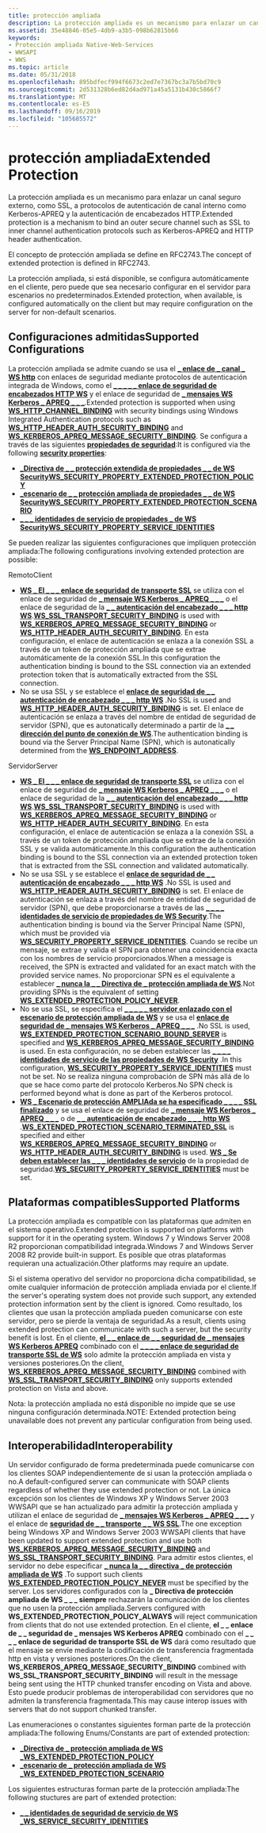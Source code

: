 ```yaml
---
title: protección ampliada
description: La protección ampliada es un mecanismo para enlazar un canal seguro externo, como SSL, a protocolos de autenticación de canal interno como Kerberos-APREQ y la autenticación de encabezados HTTP.
ms.assetid: 35e48846-05e5-4db9-a3b5-098b62815b66
keywords:
- Protección ampliada Native-Web-Services
- WWSAPI
- WWS
ms.topic: article
ms.date: 05/31/2018
ms.openlocfilehash: 895bdfecf994f6673c2ed7e7367bc3a7b5bd70c9
ms.sourcegitcommit: 2d531328b6ed82d4ad971a45a5131b430c5866f7
ms.translationtype: MT
ms.contentlocale: es-ES
ms.lasthandoff: 09/16/2019
ms.locfileid: "105685572"
---
```

# <a name="extended-protection"></a><span data-ttu-id="f9d46-106">protección ampliada</span><span class="sxs-lookup"><span data-stu-id="f9d46-106">Extended Protection</span></span>

<span data-ttu-id="f9d46-107">La protección ampliada es un mecanismo para enlazar un canal seguro externo, como SSL, a protocolos de autenticación de canal interno como Kerberos-APREQ y la autenticación de encabezados HTTP.</span><span class="sxs-lookup"><span data-stu-id="f9d46-107">Extended protection is a mechanism to bind an outer secure channel such as SSL to inner channel authentication protocols such as Kerberos-APREQ and HTTP header authentication.</span></span>

<span data-ttu-id="f9d46-108">El concepto de protección ampliada se define en RFC2743.</span><span class="sxs-lookup"><span data-stu-id="f9d46-108">The concept of extended protection is defined in RFC2743.</span></span>

<span data-ttu-id="f9d46-109">La protección ampliada, si está disponible, se configura automáticamente en el cliente, pero puede que sea necesario configurar en el servidor para escenarios no predeterminados.</span><span class="sxs-lookup"><span data-stu-id="f9d46-109">Extended protection, when available, is configured automatically on the client but may require configuration on the server for non-default scenarios.</span></span>

## <a name="supported-configurations"></a><span data-ttu-id="f9d46-110">Configuraciones admitidas</span><span class="sxs-lookup"><span data-stu-id="f9d46-110">Supported Configurations</span></span>

<span data-ttu-id="f9d46-111">La protección ampliada se admite cuando se usa el [**\_ enlace de \_ canal \_ WS http**](/windows/desktop/api/WebServices/ne-webservices-ws_channel_binding) con enlaces de seguridad mediante protocolos de autenticación integrada de Windows, como el [**\_ \_ \_ \_ \_ enlace de seguridad de encabezados HTTP WS**](/windows/desktop/api/WebServices/ns-webservices-ws_http_header_auth_security_binding) y el enlace de seguridad de [**\_ mensajes WS Kerberos \_ APREQ \_ \_ \_**](/windows/desktop/api/WebServices/ns-webservices-ws_kerberos_apreq_message_security_binding).</span><span class="sxs-lookup"><span data-stu-id="f9d46-111">Extended protection is supported when using [**WS\_HTTP\_CHANNEL\_BINDING**](/windows/desktop/api/WebServices/ne-webservices-ws_channel_binding) with security bindings using Windows Integrated Authentication protocols such as [**WS\_HTTP\_HEADER\_AUTH\_SECURITY\_BINDING**](/windows/desktop/api/WebServices/ns-webservices-ws_http_header_auth_security_binding) and [**WS\_KERBEROS\_APREQ\_MESSAGE\_SECURITY\_BINDING**](/windows/desktop/api/WebServices/ns-webservices-ws_kerberos_apreq_message_security_binding).</span></span> <span data-ttu-id="f9d46-112">Se configura a través de las siguientes [**propiedades de seguridad**](/windows/desktop/api/WebServices/ns-webservices-ws_security_property):</span><span class="sxs-lookup"><span data-stu-id="f9d46-112">It is configured via the following [**security properties**](/windows/desktop/api/WebServices/ns-webservices-ws_security_property):</span></span>

-   [<span data-ttu-id="f9d46-113">**\_Directiva de \_ \_ protección extendida de propiedades \_ \_ de WS Security**</span><span class="sxs-lookup"><span data-stu-id="f9d46-113">**WS\_SECURITY\_PROPERTY\_EXTENDED\_PROTECTION\_POLICY**</span></span>](/windows/desktop/api/WebServices/ne-webservices-ws_security_property_id)
-   [<span data-ttu-id="f9d46-114">**\_escenario de \_ \_ protección ampliada de propiedades \_ \_ de WS Security**</span><span class="sxs-lookup"><span data-stu-id="f9d46-114">**WS\_SECURITY\_PROPERTY\_EXTENDED\_PROTECTION\_SCENARIO**</span></span>](/windows/desktop/api/WebServices/ne-webservices-ws_security_property_id)
-   [<span data-ttu-id="f9d46-115">**\_ \_ \_ identidades de servicio de propiedades \_ de WS Security**</span><span class="sxs-lookup"><span data-stu-id="f9d46-115">**WS\_SECURITY\_PROPERTY\_SERVICE\_IDENTITIES**</span></span>](/windows/desktop/api/WebServices/ne-webservices-ws_security_property_id)

<span data-ttu-id="f9d46-116">Se pueden realizar las siguientes configuraciones que impliquen protección ampliada:</span><span class="sxs-lookup"><span data-stu-id="f9d46-116">The following configurations involving extended protection are possible:</span></span>

<span data-ttu-id="f9d46-117">Remoto</span><span class="sxs-lookup"><span data-stu-id="f9d46-117">Client</span></span>

-   <span data-ttu-id="f9d46-118">[**WS \_ El \_ \_ \_ enlace de seguridad de transporte SSL**](/windows/desktop/api/WebServices/ns-webservices-ws_ssl_transport_security_binding) se utiliza con el enlace de seguridad de [**\_ mensaje WS Kerberos \_ APREQ \_ \_ \_**](/windows/desktop/api/WebServices/ns-webservices-ws_kerberos_apreq_message_security_binding) o el enlace de seguridad de la [**\_ \_ autenticación del encabezado \_ \_ \_ http WS**](/windows/desktop/api/WebServices/ns-webservices-ws_http_header_auth_security_binding).</span><span class="sxs-lookup"><span data-stu-id="f9d46-118">[**WS\_SSL\_TRANSPORT\_SECURITY\_BINDING**](/windows/desktop/api/WebServices/ns-webservices-ws_ssl_transport_security_binding) is used with [**WS\_KERBEROS\_APREQ\_MESSAGE\_SECURITY\_BINDING**](/windows/desktop/api/WebServices/ns-webservices-ws_kerberos_apreq_message_security_binding) or [**WS\_HTTP\_HEADER\_AUTH\_SECURITY\_BINDING**](/windows/desktop/api/WebServices/ns-webservices-ws_http_header_auth_security_binding).</span></span> <span data-ttu-id="f9d46-119">En esta configuración, el enlace de autenticación se enlaza a la conexión SSL a través de un token de protección ampliada que se extrae automáticamente de la conexión SSL.</span><span class="sxs-lookup"><span data-stu-id="f9d46-119">In this configuration the authentication binding is bound to the SSL connection via an extended protection token that is automatically extracted from the SSL connection.</span></span>
-   <span data-ttu-id="f9d46-120">No se usa SSL y se establece el [**enlace de seguridad de \_ \_ autenticación de encabezado \_ \_ \_ http WS**](/windows/desktop/api/WebServices/ns-webservices-ws_http_header_auth_security_binding) .</span><span class="sxs-lookup"><span data-stu-id="f9d46-120">No SSL is used and [**WS\_HTTP\_HEADER\_AUTH\_SECURITY\_BINDING**](/windows/desktop/api/WebServices/ns-webservices-ws_http_header_auth_security_binding) is set.</span></span> <span data-ttu-id="f9d46-121">El enlace de autenticación se enlaza a través del nombre de entidad de seguridad de servidor (SPN), que es autonatically determinado a partir de la [**\_ \_ dirección del punto de conexión de WS**](/windows/desktop/api/WebServices/ns-webservices-ws_endpoint_address).</span><span class="sxs-lookup"><span data-stu-id="f9d46-121">The authentication binding is bound via the Server Principal Name (SPN), which is autonatically determined from the [**WS\_ENDPOINT\_ADDRESS**](/windows/desktop/api/WebServices/ns-webservices-ws_endpoint_address).</span></span>

<span data-ttu-id="f9d46-122">Servidor</span><span class="sxs-lookup"><span data-stu-id="f9d46-122">Server</span></span>

-   <span data-ttu-id="f9d46-123">[**WS \_ El \_ \_ \_ enlace de seguridad de transporte SSL**](/windows/desktop/api/WebServices/ns-webservices-ws_ssl_transport_security_binding) se utiliza con el enlace de seguridad de [**\_ mensaje WS Kerberos \_ APREQ \_ \_ \_**](/windows/desktop/api/WebServices/ns-webservices-ws_kerberos_apreq_message_security_binding) o el enlace de seguridad de la [**\_ \_ autenticación del encabezado \_ \_ \_ http WS**](/windows/desktop/api/WebServices/ns-webservices-ws_http_header_auth_security_binding).</span><span class="sxs-lookup"><span data-stu-id="f9d46-123">[**WS\_SSL\_TRANSPORT\_SECURITY\_BINDING**](/windows/desktop/api/WebServices/ns-webservices-ws_ssl_transport_security_binding) is used with [**WS\_KERBEROS\_APREQ\_MESSAGE\_SECURITY\_BINDING**](/windows/desktop/api/WebServices/ns-webservices-ws_kerberos_apreq_message_security_binding) or [**WS\_HTTP\_HEADER\_AUTH\_SECURITY\_BINDING**](/windows/desktop/api/WebServices/ns-webservices-ws_http_header_auth_security_binding).</span></span> <span data-ttu-id="f9d46-124">En esta configuración, el enlace de autenticación se enlaza a la conexión SSL a través de un token de protección ampliada que se extrae de la conexión SSL y se valida automáticamente.</span><span class="sxs-lookup"><span data-stu-id="f9d46-124">In this configuration the authentication binding is bound to the SSL connection via an extended protection token that is extracted from the SSL connection and validated automatically.</span></span>
-   <span data-ttu-id="f9d46-125">No se usa SSL y se establece el [**enlace de seguridad de \_ \_ autenticación de encabezado \_ \_ \_ http WS**](/windows/desktop/api/WebServices/ns-webservices-ws_http_header_auth_security_binding) .</span><span class="sxs-lookup"><span data-stu-id="f9d46-125">No SSL is used and [**WS\_HTTP\_HEADER\_AUTH\_SECURITY\_BINDING**](/windows/desktop/api/WebServices/ns-webservices-ws_http_header_auth_security_binding) is set.</span></span> <span data-ttu-id="f9d46-126">El enlace de autenticación se enlaza a través del nombre de entidad de seguridad de servidor (SPN), que debe proporcionarse a través de las [**\_ \_ \_ \_ identidades de servicio de propiedades de WS Security**](/windows/desktop/api/WebServices/ne-webservices-ws_security_property_id).</span><span class="sxs-lookup"><span data-stu-id="f9d46-126">The authentication binding is bound via the Server Principal Name (SPN), which must be provided via [**WS\_SECURITY\_PROPERTY\_SERVICE\_IDENTITIES**](/windows/desktop/api/WebServices/ne-webservices-ws_security_property_id).</span></span> <span data-ttu-id="f9d46-127">Cuando se recibe un mensaje, se extrae y valida el SPN para obtener una coincidencia exacta con los nombres de servicio proporcionados.</span><span class="sxs-lookup"><span data-stu-id="f9d46-127">When a message is received, the SPN is extracted and validated for an exact match with the provided service names.</span></span> <span data-ttu-id="f9d46-128">No proporcionar SPN es el equivalente a establecer [**\_ nunca la \_ \_ Directiva de \_ protección ampliada de WS**](/windows/desktop/api/WebServices/ne-webservices-ws_extended_protection_policy).</span><span class="sxs-lookup"><span data-stu-id="f9d46-128">Not providing SPNs is the equivalent of setting [**WS\_EXTENDED\_PROTECTION\_POLICY\_NEVER**](/windows/desktop/api/WebServices/ne-webservices-ws_extended_protection_policy).</span></span>
-   <span data-ttu-id="f9d46-129">No se usa SSL, se especifica el [**\_ \_ \_ \_ \_ servidor enlazado con el escenario de protección ampliada de WS**](/windows/desktop/api/WebServices/ne-webservices-ws_extended_protection_scenario) y se usa el [**enlace de seguridad de \_ mensajes WS Kerberos \_ APREQ \_ \_ \_**](/windows/desktop/api/WebServices/ns-webservices-ws_kerberos_apreq_message_security_binding) .</span><span class="sxs-lookup"><span data-stu-id="f9d46-129">No SSL is used, [**WS\_EXTENDED\_PROTECTION\_SCENARIO\_BOUND\_SERVER**](/windows/desktop/api/WebServices/ne-webservices-ws_extended_protection_scenario) is specified and [**WS\_KERBEROS\_APREQ\_MESSAGE\_SECURITY\_BINDING**](/windows/desktop/api/WebServices/ns-webservices-ws_kerberos_apreq_message_security_binding) is used.</span></span> <span data-ttu-id="f9d46-130">En esta configuración, no se deben establecer las [**\_ \_ \_ \_ identidades de servicio de las propiedades de WS Security**](/windows/desktop/api/WebServices/ne-webservices-ws_security_property_id) .</span><span class="sxs-lookup"><span data-stu-id="f9d46-130">In this configuration, [**WS\_SECURITY\_PROPERTY\_SERVICE\_IDENTITIES**](/windows/desktop/api/WebServices/ne-webservices-ws_security_property_id) must not be set.</span></span> <span data-ttu-id="f9d46-131">No se realiza ninguna comprobación de SPN más allá de lo que se hace como parte del protocolo Kerberos.</span><span class="sxs-lookup"><span data-stu-id="f9d46-131">No SPN check is performed beyond what is done as part of the Kerberos protocol.</span></span>
-   <span data-ttu-id="f9d46-132">[**WS \_ Escenario de protección AMPLIAda se ha especificado \_ \_ \_ \_ SSL finalizado**](/windows/desktop/api/WebServices/ne-webservices-ws_extended_protection_scenario) y se usa el enlace de seguridad de [**\_ mensaje WS Kerberos \_ APREQ \_ \_ \_**](/windows/desktop/api/WebServices/ns-webservices-ws_kerberos_apreq_message_security_binding) o de [**\_ \_ autenticación de encabezado \_ \_ \_ http WS**](/windows/desktop/api/WebServices/ns-webservices-ws_http_header_auth_security_binding) .</span><span class="sxs-lookup"><span data-stu-id="f9d46-132">[**WS\_EXTENDED\_PROTECTION\_SCENARIO\_TERMINATED\_SSL**](/windows/desktop/api/WebServices/ne-webservices-ws_extended_protection_scenario) is specified and either [**WS\_KERBEROS\_APREQ\_MESSAGE\_SECURITY\_BINDING**](/windows/desktop/api/WebServices/ns-webservices-ws_kerberos_apreq_message_security_binding) or [**WS\_HTTP\_HEADER\_AUTH\_SECURITY\_BINDING**](/windows/desktop/api/WebServices/ns-webservices-ws_http_header_auth_security_binding) is used.</span></span> <span data-ttu-id="f9d46-133">[**WS \_ Se deben establecer las \_ \_ \_ identidades de servicio**](/windows/desktop/api/WebServices/ne-webservices-ws_security_property_id) de la propiedad de seguridad.</span><span class="sxs-lookup"><span data-stu-id="f9d46-133">[**WS\_SECURITY\_PROPERTY\_SERVICE\_IDENTITIES**](/windows/desktop/api/WebServices/ne-webservices-ws_security_property_id) must be set.</span></span>

## <a name="supported-platforms"></a><span data-ttu-id="f9d46-134">Plataformas compatibles</span><span class="sxs-lookup"><span data-stu-id="f9d46-134">Supported Platforms</span></span>

<span data-ttu-id="f9d46-135">La protección ampliada es compatible con las plataformas que admiten en el sistema operativo.</span><span class="sxs-lookup"><span data-stu-id="f9d46-135">Extended protection is supported on platforms with support for it in the operating system.</span></span> <span data-ttu-id="f9d46-136">Windows 7 y Windows Server 2008 R2 proporcionan compatibilidad integrada.</span><span class="sxs-lookup"><span data-stu-id="f9d46-136">Windows 7 and Windows Server 2008 R2 provide built-in support.</span></span> <span data-ttu-id="f9d46-137">Es posible que otras plataformas requieran una actualización.</span><span class="sxs-lookup"><span data-stu-id="f9d46-137">Other platforms may require an update.</span></span>

<span data-ttu-id="f9d46-138">Si el sistema operativo del servidor no proporciona dicha compatibilidad, se omite cualquier información de protección ampliada enviada por el cliente.</span><span class="sxs-lookup"><span data-stu-id="f9d46-138">If the server's operating system does not provide such support, any extended protection information sent by the client is ignored.</span></span> <span data-ttu-id="f9d46-139">Como resultado, los clientes que usan la protección ampliada pueden comunicarse con este servidor, pero se pierde la ventaja de seguridad.</span><span class="sxs-lookup"><span data-stu-id="f9d46-139">As a result, clients using extended protection can communicate with such a server, but the security benefit is lost.</span></span> <span data-ttu-id="f9d46-140">En el cliente, [**el \_ \_ enlace de \_ \_ seguridad de \_ mensajes WS Kerberos APREQ**](/windows/desktop/api/WebServices/ns-webservices-ws_kerberos_apreq_message_security_binding) combinado con el [**\_ \_ \_ \_ enlace de seguridad de transporte SSL de WS**](/windows/desktop/api/WebServices/ns-webservices-ws_ssl_transport_security_binding) solo admite la protección ampliada en vista y versiones posteriores.</span><span class="sxs-lookup"><span data-stu-id="f9d46-140">On the client, [**WS\_KERBEROS\_APREQ\_MESSAGE\_SECURITY\_BINDING**](/windows/desktop/api/WebServices/ns-webservices-ws_kerberos_apreq_message_security_binding) combined with [**WS\_SSL\_TRANSPORT\_SECURITY\_BINDING**](/windows/desktop/api/WebServices/ns-webservices-ws_ssl_transport_security_binding) only supports extended protection on Vista and above.</span></span>

<span data-ttu-id="f9d46-141">Nota: la protección ampliada no está disponible no impide que se use ninguna configuración determinada.</span><span class="sxs-lookup"><span data-stu-id="f9d46-141">NOTE: Extended protection being unavailable does not prevent any particular configuration from being used.</span></span>

## <a name="interoperability"></a><span data-ttu-id="f9d46-142">Interoperabilidad</span><span class="sxs-lookup"><span data-stu-id="f9d46-142">Interoperability</span></span>

<span data-ttu-id="f9d46-143">Un servidor configurado de forma predeterminada puede comunicarse con los clientes SOAP independientemente de si usan la protección ampliada o no.</span><span class="sxs-lookup"><span data-stu-id="f9d46-143">A default-configured server can communicate with SOAP clients regardless of whether they use extended protection or not.</span></span> <span data-ttu-id="f9d46-144">La única excepción son los clientes de Windows XP y Windows Server 2003 WWSAPI que se han actualizado para admitir la protección ampliada y utilizan el enlace de seguridad de [**\_ mensajes WS Kerberos \_ APREQ \_ \_ \_**](/windows/desktop/api/WebServices/ns-webservices-ws_kerberos_apreq_message_security_binding) y el enlace de [**seguridad de \_ \_ transporte \_ \_ WS SSL**](/windows/desktop/api/WebServices/ns-webservices-ws_ssl_transport_security_binding).</span><span class="sxs-lookup"><span data-stu-id="f9d46-144">The one exception being Windows XP and Windows Server 2003 WWSAPI clients that have been updated to support extended protection and use both [**WS\_KERBEROS\_APREQ\_MESSAGE\_SECURITY\_BINDING**](/windows/desktop/api/WebServices/ns-webservices-ws_kerberos_apreq_message_security_binding) and [**WS\_SSL\_TRANSPORT\_SECURITY\_BINDING**](/windows/desktop/api/WebServices/ns-webservices-ws_ssl_transport_security_binding).</span></span> <span data-ttu-id="f9d46-145">Para admitir estos clientes, el servidor no debe especificar [**\_ nunca la \_ \_ directiva \_ de protección ampliada de WS**](/windows/desktop/api/WebServices/ne-webservices-ws_extended_protection_policy) .</span><span class="sxs-lookup"><span data-stu-id="f9d46-145">To support such clients [**WS\_EXTENDED\_PROTECTION\_POLICY\_NEVER**](/windows/desktop/api/WebServices/ne-webservices-ws_extended_protection_policy) must be specified by the server.</span></span> <span data-ttu-id="f9d46-146">Los servidores configurados con la **\_ Directiva de protección ampliada de WS \_ \_ \_ siempre** rechazarán la comunicación de los clientes que no usen la protección ampliada.</span><span class="sxs-lookup"><span data-stu-id="f9d46-146">Servers configured with **WS\_EXTENDED\_PROTECTION\_POLICY\_ALWAYS** will reject communication from clients that do not use extended protection.</span></span> <span data-ttu-id="f9d46-147">En el cliente, **el \_ \_ enlace de \_ \_ seguridad de \_ mensajes WS Kerberos APREQ** combinado con el **\_ \_ \_ \_ enlace de seguridad de transporte SSL de WS** dará como resultado que el mensaje se envíe mediante la codificación de transferencia fragmentada http en vista y versiones posteriores.</span><span class="sxs-lookup"><span data-stu-id="f9d46-147">On the client, **WS\_KERBEROS\_APREQ\_MESSAGE\_SECURITY\_BINDING** combined with **WS\_SSL\_TRANSPORT\_SECURITY\_BINDING** will result in the message being sent using the HTTP chunked transfer encoding on Vista and above.</span></span> <span data-ttu-id="f9d46-148">Esto puede producir problemas de interoperabilidad con servidores que no admiten la transferencia fragmentada.</span><span class="sxs-lookup"><span data-stu-id="f9d46-148">This may cause interop issues with servers that do not support chunked transfer.</span></span>

<span data-ttu-id="f9d46-149">Las enumeraciones o constantes siguientes forman parte de la protección ampliada:</span><span class="sxs-lookup"><span data-stu-id="f9d46-149">The following Enums/Constants are part of extended protection:</span></span>

-   [<span data-ttu-id="f9d46-150">**\_Directiva de \_ protección ampliada de WS \_**</span><span class="sxs-lookup"><span data-stu-id="f9d46-150">**WS\_EXTENDED\_PROTECTION\_POLICY**</span></span>](/windows/desktop/api/WebServices/ne-webservices-ws_extended_protection_policy)
-   [<span data-ttu-id="f9d46-151">**\_escenario de \_ protección ampliada de WS \_**</span><span class="sxs-lookup"><span data-stu-id="f9d46-151">**WS\_EXTENDED\_PROTECTION\_SCENARIO**</span></span>](/windows/desktop/api/WebServices/ne-webservices-ws_extended_protection_scenario)

<span data-ttu-id="f9d46-152">Los siguientes estructuras forman parte de la protección ampliada:</span><span class="sxs-lookup"><span data-stu-id="f9d46-152">The following stuctures are part of extended protection:</span></span>

-   [<span data-ttu-id="f9d46-153">**\_ \_ identidades de seguridad de servicio de WS \_**</span><span class="sxs-lookup"><span data-stu-id="f9d46-153">**WS\_SERVICE\_SECURITY\_IDENTITIES**</span></span>](/windows/desktop/api/WebServices/ns-webservices-ws_service_security_identities)

 

 




